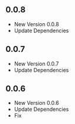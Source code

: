 ## 0.0.8

- New Version 0.0.8
- Update Dependencies
## 0.0.7

- New Version 0.0.7
- Update Dependencies
## 0.0.6

- New Version 0.0.6
- Update Dependencies
- Fix